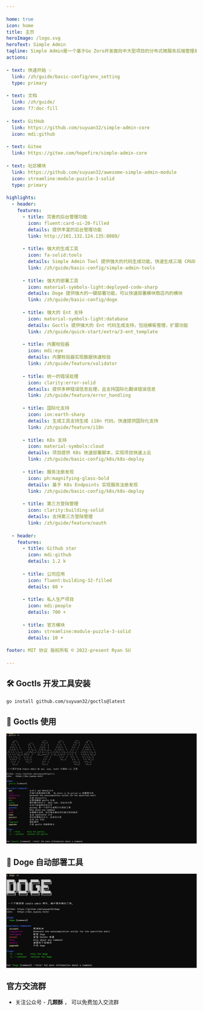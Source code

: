 ```yaml
---

home: true
icon: home
title: 主页
heroImage: /logo.svg
heroText: Simple Admin
tagline: Simple Admin是一个基于Go Zero开发面向中大型项目的分布式微服务后端管理系统脚手架，提供丰富的后台管理功能，支持k8s快速部署，助力快速开发高并发微服务集群，适合学习和商用
actions:

- text: 快速开始 💡
  link: /zh/guide/basic-config/env_setting
  type: primary

- text: 文档
  link: /zh/guide/
  icon: f7:doc-fill

- text: GitHub
  link: https://github.com/suyuan32/simple-admin-core
  icon: mdi:github

- text: Gitee
  link: https://gitee.com/hopefire/simple-admin-core

- text: 社区模块
  link: https://github.com/suyuan32/awesome-simple-admin-module
  icon: streamline:module-puzzle-3-solid
  type: primary

highlights:
  - header: 
    features:
      - title: 完善的后台管理功能
        icon: fluent:card-ui-20-filled
        details: 提供丰富的后台管理功能
        link: http://101.132.124.135:8080/

      - title: 强大的生成工具
        icon: fa-solid:tools
        details: Simple Admin Tool 提供强大的代码生成功能，快速生成三端 CRUD 代码
        link: /zh/guide/basic-config/simple-admin-tools

      - title: 强大的部署工具
        icon: material-symbols-light:deployed-code-sharp
        details: Doge 提供强大的一键部署功能，可以快速部署模块商店内的模块
        link: /zh/guide/basic-config/doge

      - title: 强大的 Ent 支持
        icon: material-symbols-light:database
        details: Goctls 提供强大的 Ent 代码生成支持，包括模板管理，扩展功能
        link: /zh/guide/quick-start/extra/3-ent_template

      - title: 内置校验器
        icon: mdi:eye
        details: 内置校验器实现数据快速校验
        link: /zh/guide/feature/validator

      - title: 统一的错误处理
        icon: clarity:error-solid
        details: 提供多种错误信息处理，且支持国际化翻译错误信息
        link: /zh/guide/feature/error_handling

      - title: 国际化支持
        icon: ion:earth-sharp
        details: 生成工具支持生成 i18n 代码，快速提供国际化支持
        link: /zh/guide/feature/i18n

      - title: K8s 支持
        icon: material-symbols:cloud
        details: 项目提供 K8s 快速部署脚本，实现项目快速上云
        link: /zh/guide/basic-config/k8s/k8s-deploy

      - title: 服务注册发现
        icon: ph:magnifying-glass-bold
        details: 基于 K8s Endpoints 实现服务注册发现
        link: /zh/guide/basic-config/k8s/k8s-deploy

      - title: 第三方登陆管理
        icon: clarity:building-solid
        details: 支持第三方登陆管理
        link: /zh/guide/feature/oauth

  - header: 
    features:
      - title: Github star 
        icon: mdi:github
        details: 1.2 k
      
      - title: 公司应用
        icon: fluent:building-32-filled
        details: 80 +

      - title: 私人生产项目
        icon: mdi:people
        details: 700 +
      
      - title: 官方模块
        icon: streamline:module-puzzle-3-solid
        details: 10 +

footer: MIT 协议 版权所有 © 2022-present Ryan SU

---
```


## 🛠 Goctls 开发工具安装

```bash
go install github.com/suyuan32/goctls@latest
```

## 🚀 Goctls 使用
![Goctls](/assets/indeximg/goctls.png)


## 🚀 Doge 自动部署工具
![Goctls](/assets/indeximg/doge.png)

## 官方交流群

- 关注公众号 - **几颗酥** ， 可以免费加入交流群

<!-- markdownlint-disable -->